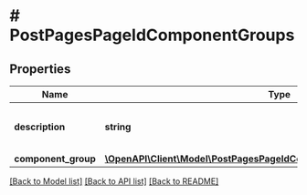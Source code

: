 # # PostPagesPageIdComponentGroups

## Properties

Name | Type | Description | Notes
------------ | ------------- | ------------- | -------------
**description** | **string** | Description of the component group. | [optional]
**component_group** | [**\OpenAPI\Client\Model\PostPagesPageIdComponentGroupsComponentGroup**](PostPagesPageIdComponentGroupsComponentGroup.md) |  | [optional]

[[Back to Model list]](../../README.md#models) [[Back to API list]](../../README.md#endpoints) [[Back to README]](../../README.md)
